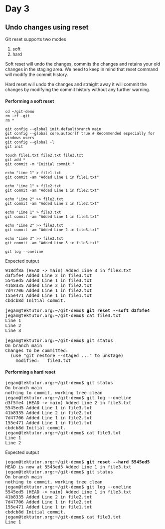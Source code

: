 # Day 3

## Undo changes using reset

Git reset supports two modes
1. soft
2. hard

Soft reset will undo the changes, commits the changes and retains your old changes in the staging area.  We need to keep in mind that reset command will modify the commit history.

Hard reset will undo the changes and straight away it will commit the changes by modifying the commit history without any further warning.


#### Performing a soft reset
```
cd ~/git-demo
rm -rf .git
rm *

git config --global init.defaultbranch main
git config --global core.autocrlf true # Recommended especially for windows users
git config --global -l
git init

touch file1.txt file2.txt file3.txt
git add *
git commit -m "Initial commit."

echo "Line 1" > file1.txt
git commit -am "Added Line 1 in file1.txt"

echo "Line 1" > file2.txt
git commit -am "Added Line 1 in file2.txt"

echo "Line 2" >> file2.txt
git commit -am "Added Line 2 in file2.txt"

echo "Line 1" > file3.txt
git commit -am "Added Line 1 in file3.txt"

echo "Line 2" >> file3.txt
git commit -am "Added Line 2 in file3.txt"

echo "Line 3" >> file3.txt
git commit -am "Added Line 3 in file3.txt"

git log --oneline
```

Expected output
<pre>
918df8a (HEAD -> main) Added Line 3 in file3.txt
d3f5fe4 Added Line 2 in file3.txt
5545ed5 Added Line 1 in file3.txt
41b8335 Added Line 2 in file2.txt
7d47706 Added Line 1 in file2.txt
155e471 Added Line 1 in file1.txt
cbdcb8d Initial commit.

jegan@tektutor.org:~/git-demo$ <b>git reset --soft d3f5fe4</b>
jegan@tektutor.org:~/git-demo$ cat file3.txt 
Line 1
Line 2
Line 3
  
jegan@tektutor.org:~/git-demo$ git status
On branch main
Changes to be committed:
  (use "git restore --staged <file>..." to unstage)
	modified:   file3.txt
</pre>    

#### Performing a hard reset

<pre>
jegan@tektutor.org:~/git-demo$ git status
On branch main
nothing to commit, working tree clean
jegan@tektutor.org:~/git-demo$ git log --oneline
d3f5fe4 (HEAD -> main) Added Line 2 in file3.txt
5545ed5 Added Line 1 in file3.txt
41b8335 Added Line 2 in file2.txt
7d47706 Added Line 1 in file2.txt
155e471 Added Line 1 in file1.txt
cbdcb8d Initial commit.
jegan@tektutor.org:~/git-demo$ cat file3.txt 
Line 1
Line 2
</pre>

Expected output
<pre>
jegan@tektutor.org:~/git-demo$ <b>git reset --hard 5545ed5</b>
HEAD is now at 5545ed5 Added Line 1 in file3.txt
jegan@tektutor.org:~/git-demo$ git status
On branch main
nothing to commit, working tree clean
jegan@tektutor.org:~/git-demo$ git log --oneline
5545ed5 (HEAD -> main) Added Line 1 in file3.txt
41b8335 Added Line 2 in file2.txt
7d47706 Added Line 1 in file2.txt
155e471 Added Line 1 in file1.txt
cbdcb8d Initial commit.
jegan@tektutor.org:~/git-demo$ cat file3.txt 
Line 1
</pre>
